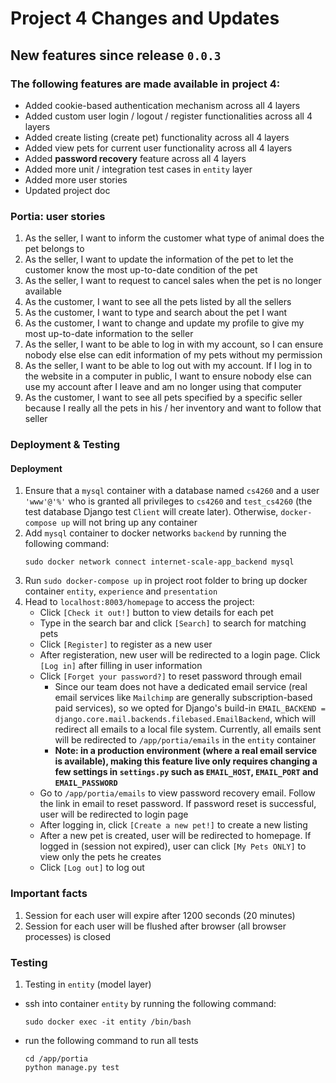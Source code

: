 # Project 4 Changes and Updates

## New features since release `0.0.3`
### The following features are made available in project 4:
- Added cookie-based authentication mechanism across all 4 layers
- Added custom user login / logout / register functionalities across all 4 layers
- Added create listing (create pet) functionality across all 4 layers
- Added view pets for current user functionality across all 4 layers
- Added **password recovery** feature across all 4 layers
- Added more unit / integration test cases in `entity` layer
- Added more user stories
- Updated project doc


### Portia: user stories
1. As the seller, I want to inform the customer what type of animal does the pet belongs to
2. As the seller, I want to update the information of the pet to let the customer know the most up-to-date condition of the pet
3. As the seller, I want to request to cancel sales when the pet is no longer available
4. As the customer, I want to see all the pets listed by all the sellers
5. As the customer, I want to type and search about the pet I want
6. As the customer, I want to change and update my profile to give my most up-to-date information to the seller
7. As the seller, I want to be able to log in with my account, so I can ensure nobody else else can edit information of my pets without my permission
8. As the seller, I want to be able to log out with my account. If I log in to the website in a computer in public, I want to ensure nobody else can use my account after I leave and am no longer using that computer
9. As the customer, I want to see all pets specified by a specific seller because I really all the pets in his / her inventory and want to follow that seller



### Deployment & Testing
#### Deployment
1. Ensure that a `mysql` container with a database named `cs4260` and a user `'www'@'%'` who is granted all privileges to `cs4260` and `test_cs4260` (the test database Django test `Client` will create later). Otherwise, `docker-compose up` will not bring up any container
2. Add `mysql` container to docker networks `backend` by running the following command:
    ```
    sudo docker network connect internet-scale-app_backend mysql
    ```
3. Run `sudo docker-compose up` in project root folder to bring up docker container `entity`, `experience` and `presentation`
4. Head to `localhost:8003/homepage` to access the project:
    - Click `[Check it out!]` button to view details for each pet
    - Type in the search bar and click `[Search]` to search for matching pets
    - Click `[Register]` to register as a new user
    - After registeration, new user will be redirected to a login page. Click `[Log in]` after filling in user information
    - Click `[Forget your password?]` to reset password through email
        - Since our team does not have a dedicated email service (real email services like `Mailchimp` are generally subscription-based paid services), so we opted for Django's build-in `EMAIL_BACKEND = django.core.mail.backends.filebased.EmailBackend`, which will redirect all emails to a local file system. Currently, all emails sent will be redirected to `/app/portia/emails` in the `entity` container
        - **Note: in a production environment (where a real email service is available), making this feature live only requires changing a few settings in `settings.py` such as  `EMAIL_HOST`, `EMAIL_PORT` and `EMAIL_PASSWORD`** 
    - Go to `/app/portia/emails` to view password recovery email. Follow the link in email to reset password. If password reset is successful, user will be redirected to login page
    - After logging in, click `[Create a new pet!]` to create a new listing
    - After a new pet is created, user will be redirected to homepage. If logged in (session not expired), user can click `[My Pets ONLY]` to view only the pets he creates
    - Click `[Log out]` to log out

### Important facts
1. Session for each user will expire after 1200 seconds (20 minutes)
2. Session for each user will be flushed after browser (all browser processes) is closed




### Testing
1. Testing in `entity` (model layer)
- ssh into container `entity` by running the following command:
    ```
    sudo docker exec -it entity /bin/bash
    ```
- run the following command to run all tests
    ```
    cd /app/portia
    python manage.py test
    ```

